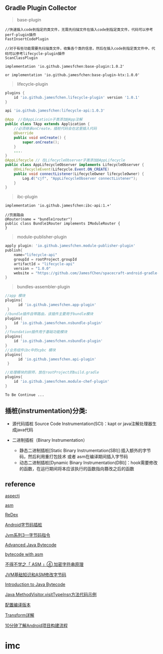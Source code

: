 ## Gradle Plugin Collector

> base-plugin
```
//快速插入code到指定的类文件，无需先扫描文件在插入code到指定类文件，代码可以参考perf-plugin插件
FastInsertCodePlugin

//对于有些功能需要先扫描类文件，收集各个类的信息，然后在插入code到指定类文件中，代码可以参考lifecycle-plugin插件
ScanClassPlugin

implementation 'io.github.jamesfchen:base-plugin:1.0.2'

or implementation 'io.github.jamesfchen:base-plugin-ktx:1.0.0'
```

> lifecycle-plugin

```gradle
plugins {
    id 'io.github.jamesfchen.lifecycle-plugin' version '1.0.1'
}

api 'io.github.jamesfchen:lifecycle-api:1.0.3'
```

```java
@App  //在AppLicatioin子类添加@App注解
public class TApp extends Application {
    //必须继承onCreate，插桩代码会在这里插入代码
    @Override
    public void onCreate() {
        super.onCreate();
    }
    ....
}
@AppLifecycle // 在LifecycleObserver子类添加@AppLifecycle
public class AppLifecycleObserver implements LifecycleObserver {
    @OnLifecycleEvent(Lifecycle.Event.ON_CREATE)
    public void connectListener(LifecycleOwner lifecycleOwner) {
        Log.d("cjf", "AppLifecycleObserver connectListener");
    }
}
```

> ibc-plugin

```
implementation 'io.github.jamesfchen:ibc-api:1.+'

//页面路由
@Router(name = "bundle1router")
public class Bundle1Router implements IModuleRouter {
}
```
> module-publisher-plugin

```gradle
apply plugin: 'io.github.jamesfchen.module-publisher-plugin'
publish{
    name="lifecycle-api"
    groupId = rootProject.groupId
    artifactId = "lifecycle-api"
    version = "1.0.0"
    website = "https://github.com/JamesfChen/spacecraft-android-gradle-plugin"
}
```

> bundles-assembler-plugin
```gradle
//app 模块
plugins{
      id 'io.github.jamesfchen.app-plugin'
 }
//bundle插件自带路由，该插件主要用于bundle模块
plugins{
    id 'io.github.jamesfchen.nsbundle-plugin'
}
//foundation插件用于基础功能模块
plugins{
    id 'io.github.jamesfchen.nsbundle-plugin'
}
//业务组件ibc中的cpbc 模块
plugins{
      id 'io.github.jamesfchen.api-plugin'
 }

//处理模块的厨师，放在rootProject的build.gradle
plugins{
    id 'io.github.jamesfchen.module-chef-plugin'
}
```

`To Be Continue ...`

## 插桩(instrumentation)分类:

- 源代码插桩 Source Code Instrumentation(SCI)：kapt or java注解处理器生成java代码

- 二进制插桩（Binary Instrumentation）
    - 静态二进制插桩[Static Binary Instrumentation(SBI)]:插入额外的字节码，然后利用重打包技术 或者 asm在编译期间插入字节码
    - 动态二进制插桩[Dynamic Binary Instrumentation(DBI)]：hook需要修改的函数，在运行期间将本应该执行的函数指向篡改之后的函数

## reference
[aspectj](https://www.eclipse.org/aspectj/)

[asm](https://asm.ow2.io/index.html)

[ReDex](https://github.com/facebook/redex)

[Android字节码插桩](https://www.daimajiaoliu.com/daima/4795c92d31003fc)

[Jvm系列3—字节码指令](http://gityuan.com/2015/10/24/jvm-bytecode-grammar/)

[Advanced Java Bytecode ](https://www.jrebel.com/blog/java-bytecode-tutorial)

[bytecode with asm](https://courses.cs.ut.ee/MTAT.05.085/2016_spring/uploads/Main/Generating_bytecode.pdf)

[不得不学之「 ASM 」④ 加密字符串原理](https://www.yuque.com/mr.s/hs39hv/yrzlp5?language=zh-cn)

[JVM基础知识和ASM修改字节码](https://blog.csdn.net/sweatOtt/article/details/88114002)

[Introduction to Java Bytecode](https://dzone.com/articles/introduction-to-java-bytecode)

[Java MethodVisitor.visitTypeInsn方法代码示例](https://vimsky.com/examples/detail/java-method-org.objectweb.asm.MethodVisitor.visitTypeInsn.html)

[配置编译版本](https://developer.android.com/studio/build)

[Transform详解](https://www.jianshu.com/p/37a5e058830a)

[10分钟了解Android项目构建流程](https://juejin.cn/post/6844903555795517453#heading-8) 
# imc
